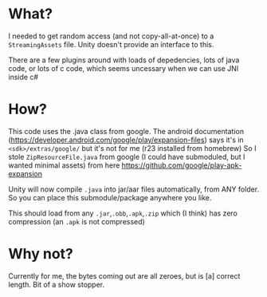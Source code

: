 What?
====================
I needed to get random access (and not copy-all-at-once) to a `StreamingAssets` file. Unity doesn't provide an interface to this. 

There are a few plugins around with loads of depedencies, lots of java code, or lots of c code, which seems uncessary when we can use JNI inside c#

How?
======================
This code uses the .java class from google. The android documentation (https://developer.android.com/google/play/expansion-files) says it's in `<sdk>/extras/google/` but it's not for me (r23 installed from homebrew)
So I stole `ZipResourceFile.java` from google (I could have submoduled, but I wanted minimal assets) from here https://github.com/google/play-apk-expansion

Unity will now compile `.java` into jar/aar files automatically, from ANY folder. So you can place this submodule/package anywhere you like.

This should load from any `.jar`,`.obb`,`.apk`,`.zip` which (I think) has zero compression (an `.apk` is not compressed)


Why not?
=================
Currently for me, the bytes coming out are all zeroes, but is [a] correct length. Bit of a show stopper.
